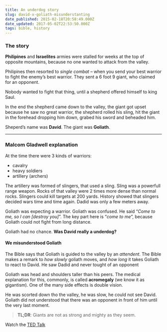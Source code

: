 ```yaml
---
title: An underdog story
slug: david-x-goliath-misunderstanting
date_published: 2015-02-18T20:58:49.000Z
date_updated: 2017-05-02T22:53:50.000Z
tags: bible, history
---
```


### The story

**Philipines** and **Israelites** armies were stalled for weeks at the top of opposite mountains, because no one wanted to attack from the valley.

Philipines then resorted to *single combat* – when you send your best warrior to fight the enemy’s best warrior. They sent a 6 foot 9 giant, who claimed for an opponent.

Nobody wanted to fight that thing, until a shepherd offered himself to king Saul.

In the end the shepherd came down to the valley, the giant got upset because he saw no great warrior, the shepherd rolled his sling, hit the giant in the forehead dropping him down, grabed his sword and beheaded him.

Sheperd’s name was **David**. The giant was **Goliath**.

---

### Malcom Gladwell explanation

At the time there were 3 kinds of warriors:

- cavalry
- heavy soldiers
- artillery (archers)

The artillery was formed of slingers, that used a sling. Sling was a powerfull range weapon. Rocks of that valley were 2 times more dense than normal rocks. Slingers could kill targets at 200 yards. History showed that slingers decided wars time and time again. Dadid was only a few meters away.

Goliath was expecting a warrior. Goliath was confused. He said “*Come to me, so I can [destroy you]*”. The key part here is “*come to me*”, because Goliath could not fight from long distance.

Goliath had no chance.
**Was David really a underdog?**

#### We misunderstood Goliath

The Bible says that Goliath is guided to the valley by an *attendent*. The Bible makes a remark to *how slowly* goliath moves, and *how long* it takes Goliath to react to David. He saw Dadid and never tought of an opponent

Goliath was head and shoulders taller than his peers. The medical explanation for this, commonly, is called **acromegaly** (we know it as gigantism). One of the many side effects is double vision.

He was scorted down tho the valley, he was slow, he could not see David. Goliath did not understood that there was an opponent in front of him until the very last moment.

> **TL;DR**: Giants are not as strong and mighty as they seem.

Watch the [TED Talk](http://www.ted.com/talks/malcolm_gladwell_the_unheard_story_of_david_and_goliath?)
